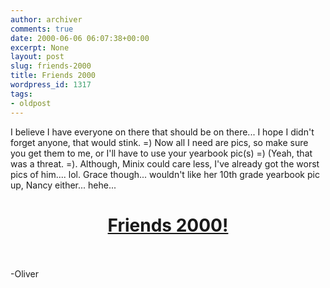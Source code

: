 ```yaml
---
author: archiver
comments: true
date: 2000-06-06 06:07:38+00:00
excerpt: None
layout: post
slug: friends-2000
title: Friends 2000
wordpress_id: 1317
tags:
- oldpost
---
```


I believe I have everyone on there that should be on there... I hope I didn't forget anyone, that would stink. =) Now all I need are pics, so make sure you get them to me, or I'll have to use your yearbook pic(s) =) (Yeah, that was a threat. =). Although, Minix could care less, I've already got the worst pics of him.... lol. Grace though... wouldn't like her 10th grade yearbook pic up, Nancy either... hehe...<br /><center><h1><a href="http://www.oliverweb.com/friends2000/index.shtml">Friends 2000!</a></h1></center><br /><br />-Oliver